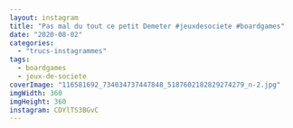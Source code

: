 ```yaml
---
layout: instagram
title: "Pas mal du tout ce petit Demeter #jeuxdesociete #boardgames"
date: "2020-08-02"
categories: 
  - "trucs-instagrammes"
tags: 
  - boardgames
  - jeux-de-societe
coverImage: "116581692_734034737447848_5187602182829274279_n-2.jpg"
imgWidth: 360
imgHeight: 360
instagram: CDYlTS3BGvC
---
```

